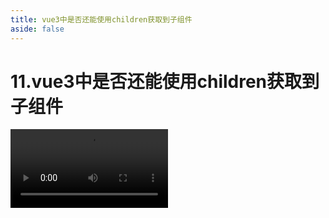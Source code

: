 ```yaml
---
title: vue3中是否还能使用children获取到子组件
aside: false
---
```


# 11.vue3中是否还能使用children获取到子组件

<video autoplay src="http://qn.chinavanes.com/tech/11.vue3中是否还能使用children获取到子组件.mp4" controls controlsList="nodownload" width="50%"/>


